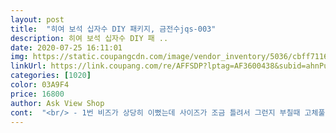 ```yaml
---
layout: post 
title:  "히여 보석 십자수 DIY 패키지, 금전수jqs-003" 
description: 히여 보석 십자수 DIY 패 ..
date: 2020-07-25 16:11:01 
img: https://static.coupangcdn.com/image/vendor_inventory/5036/cbff71169a1c19a8eeb190171ebaeb025ce60ed4e27512f85fcaaa1accfd.jpg 
linkUrl: https://link.coupang.com/re/AFFSDP?lptag=AF3600438&subid=ahnPublicAsk&pageKey=244134992&itemId=774603084&vendorItemId=4957072866&traceid=V0-113-b9dd322531b000e5 
categories: [1020] 
color: 03A9F4 
price: 16800 
author: Ask View Shop 
cont:  "<br/> - 1번 비즈가 상당히 이뻤는데 사이즈가 조금 틀려서 그런지 부칠때 고체풀이 딸려나와 애를 먹었어요.<br/>.<br/> <br/><br/> - 고체풀이 하나왔는데 넉넉하게 썼지만 잃어버리면 쓸수가 없어서.<br/>.<br/> ㅜㅜ 두개가 오면 안심될거같아요.<br/><br/><br/> - 액자를 함께 팔면 좋겠다 싶구요.<br/><br/>3월18일에 받고 6월 8일에야 완성했네요.<br/><br/>깔끔한 디자인이었구요.<br/> 비즈도 아주 넉넉하게 왔습니다.<br/><br/>단점이있다면<br/>드디어 완성했는데 이 멋진 작품을 넣을 액자를 고민해서 고르느라 아직 액자엔 못넣었습니다.<br/> 댓글 사진들 올리신거보니 액자에 따라서 너무 없어보이고 액자를 잘 고르면 완전 귀한 작품으로 보이더군요.<br/><br/>또 이쁜걸로 골라서 다시 도전^^<br/>비즈양도넉넉하고 시간 가는줄 모르고했습니다.<br/>.<br/>해놓고보니 예뻐요<br/>색이 이뻐서 액자로 걸어 둘 예정입니다.<br/><br/>생각보다 빨리 완성했어요.<br/><br/>이상.<br/>.<br/> 그래도 색감도 이쁘고 만족스러웠습니다<br/>할 시간이 없어 밤에 두시간씩 한거 같아요.<br/><br/>" 
---
```

